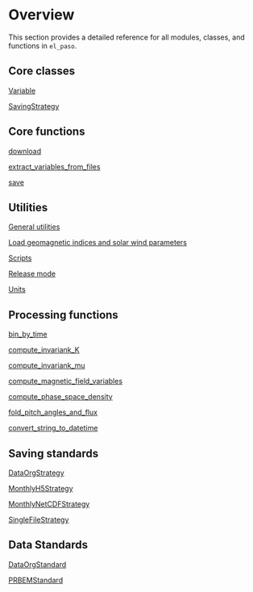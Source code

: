 <!--
SPDX-FileCopyrightText: 2025 GFZ Helmholtz Centre for Geosciences
SPDX-FileContributor: Bernhard Haas

SPDX-License-Identifier: Apache 2.0
-->

# Overview

This section provides a detailed reference for all modules, classes, and functions in `el_paso`.

## Core classes
[Variable](variable.md)

[SavingStrategy](saving_strategy.md)

## Core functions
[download](download.md)

[extract_variables_from_files](extract_variables_from_files.md)

[save](save.md)

## Utilities

[General utilities](utilities/general_utilities.md)

[Load geomagnetic indices and solar wind parameters](utilities/load_indices_solar_wind_parameters.md)

[Scripts](utilities/scripts.md)

[Release mode](utilities/release_mode.md)

[Units](utilities/units.md)

## Processing functions

[bin_by_time](processing/bin_by_time.md)

[compute_invariank_K](processing/compute_invariant_K.md)

[compute_invariank_mu](processing/compute_invariant_mu.md)

[compute_magnetic_field_variables](processing/compute_magnetic_field_variables.md)

[compute_phase_space_density](processing/compute_phase_space_density.md)

[fold_pitch_angles_and_flux](processing/fold_pitch_angles_and_flux.md)

[convert_string_to_datetime](processing/convert_string_to_datetime.md)

<!-- ::: el_paso.processing.compute_equatorial_plasmaspheric_density

::: el_paso.processing.construct_pitch_angle_distribution

::: el_paso.processing.convert_string_to_datetime

::: el_paso.processing.extrapolate_leo_to_equatorial

::: el_paso.processing.get_real_time_tipsod

::: el_paso.processing.magnetic_field_functions -->

## Saving standards

[DataOrgStrategy](saving_strategies/data_org.md)

[MonthlyH5Strategy](saving_strategies/monthly_h5.md)

[MonthlyNetCDFStrategy](saving_strategies/monthly_netcdf.md)

[SingleFileStrategy](saving_strategies/single_file.md)

## Data Standards

[DataOrgStandard](data_standards/data_org.md)

[PRBEMStandard](data_standards/prbem.md)
